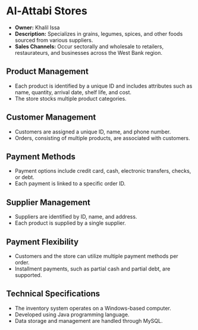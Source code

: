 # Al-Attabi Stores

- **Owner:** Khalil Issa
- **Description:** Specializes in grains, legumes, spices, and other foods sourced from various suppliers.
- **Sales Channels:** Occur sectorally and wholesale to retailers, restaurateurs, and businesses across the West Bank region.

## Product Management
- Each product is identified by a unique ID and includes attributes such as name, quantity, arrival date, shelf life, and cost.
- The store stocks multiple product categories.

## Customer Management
- Customers are assigned a unique ID, name, and phone number.
- Orders, consisting of multiple products, are associated with customers.

## Payment Methods
- Payment options include credit card, cash, electronic transfers, checks, or debt.
- Each payment is linked to a specific order ID.

## Supplier Management
- Suppliers are identified by ID, name, and address.
- Each product is supplied by a single supplier.

## Payment Flexibility
- Customers and the store can utilize multiple payment methods per order.
- Installment payments, such as partial cash and partial debt, are supported.

## Technical Specifications
- The inventory system operates on a Windows-based computer.
- Developed using Java programming language.
- Data storage and management are handled through MySQL.
